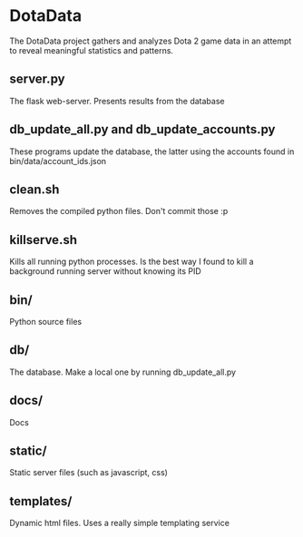 DotaData
================

The DotaData project gathers and analyzes Dota 2 game data in an attempt
to reveal meaningful statistics and patterns.

## server.py

The flask web-server. Presents results from the database

## db_update_all.py and db_update_accounts.py

These programs update the database, the latter using the accounts found in
bin/data/account_ids.json

## clean.sh

Removes the compiled python files. Don't commit those :p

## killserve.sh

Kills all running python processes. Is the best way I found to kill a
background running server without knowing its PID

## bin/

Python source files

## db/

The database. Make a local one by running db_update_all.py

## docs/

Docs

## static/

Static server files (such as javascript, css)

## templates/

Dynamic html files. Uses a really simple templating service
